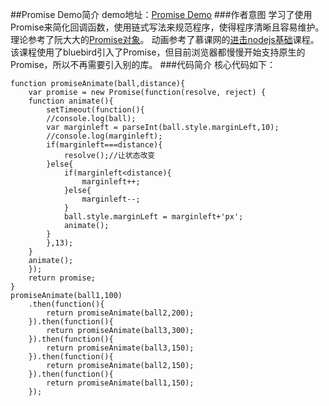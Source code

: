 ##Promise Demo简介
demo地址：[Promise Demo](http://zhoujiamin.github.io/myProjects/promisedemo/promise.html)
###作者意图
学习了使用Promise来简化回调函数，使用链式写法来规范程序，使得程序清晰且容易维护。
理论参考了阮大大的[Promise对象](http://javascript.ruanyifeng.com/advanced/promise.html#toc10)。
动画参考了慕课网的[进击nodejs基础](http://www.imooc.com/video/11549)课程。该课程使用了bluebird引入了Promise，但目前浏览器都慢慢开始支持原生的Promise，所以不再需要引入别的库。
###代码简介
核心代码如下：

    function promiseAnimate(ball,distance){
        var promise = new Promise(function(resolve, reject) {
        function animate(){
            setTimeout(function(){
            //console.log(ball);
            var marginleft = parseInt(ball.style.marginLeft,10);
            //console.log(marginleft);
            if(marginleft===distance){
                resolve();//让状态改变
            }else{
                if(marginleft<distance){
                    marginleft++;
                }else{
                    marginleft--;
                }
                ball.style.marginLeft = marginleft+'px';
                animate();
            }
            },13);
        }
        animate(); 
        });
        return promise;
    }
    promiseAnimate(ball1,100)
        .then(function(){
            return promiseAnimate(ball2,200);
        }).then(function(){
            return promiseAnimate(ball3,300);
        }).then(function(){
            return promiseAnimate(ball3,150);
        }).then(function(){
            return promiseAnimate(ball2,150);
        }).then(function(){
            return promiseAnimate(ball1,150);
        });
